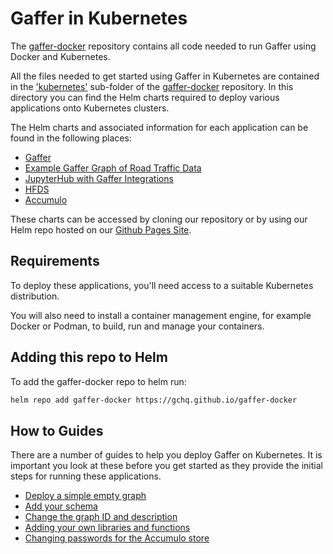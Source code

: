 # Gaffer in Kubernetes

The [gaffer-docker](https://github.com/gchq/gaffer-docker) repository contains all code needed to run Gaffer using Docker and Kubernetes.

All the files needed to get started using Gaffer in Kubernetes are contained in the ['kubernetes'](https://github.com/gchq/gaffer-docker/tree/develop/kubernetes) sub-folder of the [gaffer-docker](https://github.com/gchq/gaffer-docker) repository.
In this directory you can find the Helm charts required to deploy various applications onto Kubernetes clusters.

The Helm charts and associated information for each application can be found in the following places:

- [Gaffer](https://github.com/gchq/gaffer-docker/tree/develop/kubernetes/gaffer)
- [Example Gaffer Graph of Road Traffic Data](https://github.com/gchq/gaffer-docker/tree/develop/kubernetes/gaffer-road-traffic)
- [JupyterHub with Gaffer Integrations](https://github.com/gchq/gaffer-docker/tree/develop/kubernetes/gaffer-jhub)
- [HFDS](https://github.com/gchq/gaffer-docker/tree/develop/kubernetes/hdfs)
- [Accumulo](https://github.com/gchq/gaffer-docker/tree/develop/kubernetes/accumulo)

These charts can be accessed by cloning our repository or by using our Helm repo hosted on our [Github Pages Site](https://gchq.github.io/gaffer-docker/).

## Requirements

To deploy these applications, you'll need access to a suitable Kubernetes distribution. 

You will also need to install a container management engine, for example Docker or Podman, to build, run and manage your containers.

## Adding this repo to Helm

To add the gaffer-docker repo to helm run:

```bash
helm repo add gaffer-docker https://gchq.github.io/gaffer-docker
```

## How to Guides

There are a number of guides to help you deploy Gaffer on Kubernetes. It is important you look at these before you get started as they provide the initial steps for running these applications.

* [Deploy a simple empty graph](deploy-empty-graph.md)
* [Add your schema](deploy-schema.md)
* [Change the graph ID and description](change-graph-metadata.md)
* [Adding your own libraries and functions](add-libraries.md)
* [Changing passwords for the Accumulo store](change-accumulo-passwords.md)